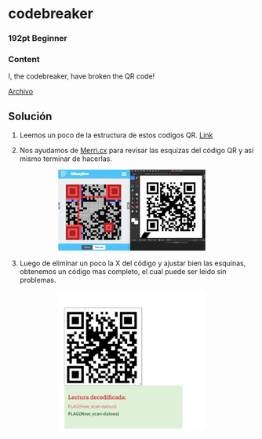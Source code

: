# codebreaker
### 192pt Beginner

### Content
I, the codebreaker, have broken the QR code!

[Archivo](../files/for-codebreaker.zip)

## Solución

1. Leemos un poco de la estructura de estos codigos QR. [Link](https://medium.com/@r00__/decoding-a-broken-qr-code-39fc3473a034)
   
2. Nos ayudamos de [Merri.cx](https://merri.cx/qrazybox/) para revisar las esquizas del código QR y así mismo terminar de hacerlas. 
   
<p align="center">
  <img src="../../Imagenes/4Gtl5QXYLm.png" width="300" alt="Completar QR">
</p>


3. Luego de eliminar un poco la X del código y ajustar bien las esquinas, obtenemos un código mas completo, el cual puede ser leído sin problemas.

<p align="center">
  <img src="../../Imagenes/SXUuLDRoS5.png" width="300" alt="Flag">
</p>

